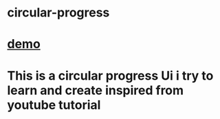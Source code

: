 # circular-progress

# [demo](https://css-progress-bar-design.netlify.app/)

# This is a circular progress Ui i try to learn and create inspired from youtube tutorial


